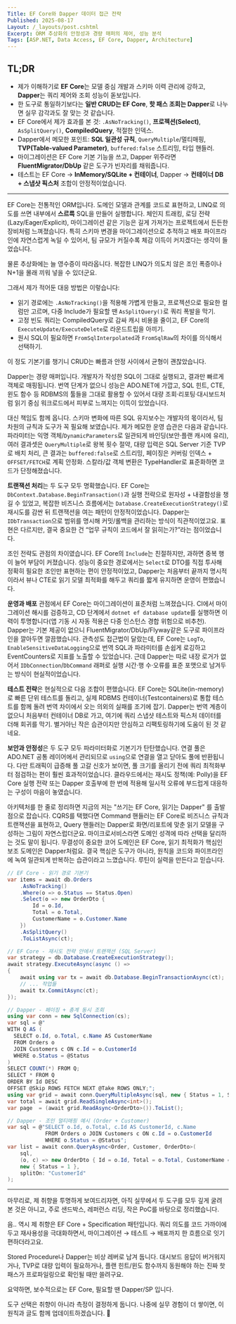 ```yaml
---
Title: EF Core와 Dapper 데이터 접근 전략
Published: 2025-08-17
Layout: /_layouts/post.cshtml
Excerpt: ORM 추상화의 안정성과 경량 매퍼의 제어, 성능 분석
Tags: [ASP.NET, Data Access, EF Core, Dapper, Architecture]
---
```


## TL;DR
- 제가 이해하기로 **EF Core**는 모델 중심 개발과 스키마 이력 관리에 강하고, **Dapper**는 쿼리 제어와 조회 성능이 돋보입니다.  
- 한 도구로 통일하기보다는 **일반 CRUD는 EF Core**, **핫 패스 조회는 Dapper**로 나누면 실무 감각과도 잘 맞는 것 같습니다.  
- EF Core에서 제가 효과를 본 것: `.AsNoTracking()`, **프로젝션(Select)**, `AsSplitQuery()`, **CompiledQuery**, 적절한 인덱스.  
- Dapper에서 메모한 포인트: **SQL 일관성 규칙**, `QueryMultiple`/멀티매핑, **TVP(Table-valued Parameter)**, `buffered:false` 스트리밍, 타입 핸들러.  
- 마이그레이션은 EF Core 기본 기능을 쓰고, Dapper 위주라면 **FluentMigrator/DbUp** 같은 도구가 빈자리를 채워줍니다.  
- 테스트는 EF Core → **InMemory/SQLite + 컨테이너**, Dapper → **컨테이너 DB + 스냅샷 픽스처** 조합이 안정적이었습니다.
  
---

EF Core는 전통적인 ORM입니다. 도메인 모델과 관계를 코드로 표현하고, LINQ로 의도를 쓰면 내부에서 **스르륵** SQL을 만들어 실행합니다. 체인지 트래킹, 로딩 전략(Lazy/Eager/Explicit), 마이그레이션 같은 기능은 길게 가져가는 프로젝트에서 든든한 장비처럼 느껴졌습니다. 특히 스키마 변경을 마이그레이션으로 추적하고 배포 파이프라인에 자연스럽게 녹일 수 있어서, 팀 규모가 커질수록 체감 이득이 커지겠다는 생각이 들었습니다.

물론 추상화에는 늘 영수증이 따라옵니다. 복잡한 LINQ가 의도치 않은 조인 폭증이나 N+1을 몰래 끼워 넣을 수 있더군요. 

그래서 제가 적어둔 대응 방법은 이렇습니다:
- 읽기 경로에는 `.AsNoTracking()`을 적용해 가볍게 만들고, 프로젝션으로 필요한 컬럼만 고르며, 다중 Include가 필요할 땐 `AsSplitQuery()`로 쿼리 폭발을 막기. 
- 고정 빈도 쿼리는 CompiledQuery로 감싸 캐시 비용을 줄이고, EF Core의 `ExecuteUpdate/ExecuteDelete`로 라운드트립을 아끼기. 
- 원시 SQL이 필요하면 `FromSqlInterpolated`과 `FromSqlRaw`의 차이를 의식해서 선택하기. 

이 정도 기본기를 챙기니 CRUD는 빠름과 안정 사이에서 균형이 괜찮았습니다.

Dapper는 경량 매퍼입니다. 개발자가 작성한 SQL이 그대로 실행되고, 결과만 빠르게 객체로 매핑됩니다. 번역 단계가 없으니 성능은 ADO.NET에 가깝고, SQL 힌트, CTE, 윈도 함수 등 RDBMS의 툴들을 그대로 활용할 수 있어서 대량 조회·리포팅·대시보드처럼 읽기 중심 워크로드에서 피부로 느껴지는 이득이 있었습니다.

대신 책임도 함께 옵니다. 스키마 변화에 따른 SQL 유지보수는 개발자의 몫이라서, 팀 차원의 규칙과 도구가 꼭 필요해 보였습니다. 제가 메모한 운영 습관은 다음과 같습니다. 파라미터는 익명 객체/`DynamicParameters`로 일관되게 바인딩(보안·플랜 캐시에 유리), 여러 결과셋은 `QueryMultiple`로 왕복 횟수 절약, 대량 입력은 SQL Server 기준 TVP로 배치 처리, 큰 결과는 `buffered:false`로 스트리밍, 페이징은 커버링 인덱스 + `OFFSET/FETCH`로 계획 안정화. 스칼라/값 객체 변환은 TypeHandler로 표준화하면 코드가 단정해졌습니다.

**트랜잭션 처리**는 두 도구 모두 명확했습니다. EF Core는 `DbContext.Database.BeginTransaction()`과 실행 전략으로 원자성 + 내결함성을 챙길 수 있었고, 복잡한 비즈니스 흐름에서는 `Database.CreateExecutionStrategy()`로 재시도를 감싼 뒤 트랜잭션을 여는 패턴이 안정적이었습니다. Dapper는 `IDbTransaction`으로 범위를 명시해 커밋/롤백을 관리하는 방식이 직관적이었고요. 표현은 다르지만, 결국 중요한 건 “업무 규칙이 코드에서 잘 읽히는가?”라는 점이었습니다.

조인 전략도 관점의 차이였습니다. EF Core의 `Include`는 친절하지만, 과하면 중복 행이 늘어 부담이 커졌습니다. 성능이 중요한 경로에서는 `Select`로 DTO를 직접 투사해 정확히 필요한 조인만 표현하는 편이 안정적이었고, Dapper는 처음부터 끝까지 명시적이라서 뷰나 CTE로 읽기 모델 최적화를 해두고 쿼리를 짧게 유지하면 운영이 편했습니다.

**운영과 배포** 관점에서 EF Core는 마이그레이션이 표준처럼 느껴졌습니다. CI에서 마이그레이션 해시를 검증하고, CD 단계에서 `dotnet ef database update`를 실행하면 이력이 투명합니다(앱 기동 시 자동 적용은 다중 인스턴스 경합 위험으로 비추천). Dapper는 기본 제공이 없으니 FluentMigrator/DbUp/Flyway같은 도구로 파이프라인을 깔아두면 깔끔했습니다. 관측성도 접근법이 달랐는데, EF Core는 `LogTo`, `EnableSensitiveDataLogging`으로 번역 SQL과 파라미터를 손쉽게 로깅하고 EventCounters로 지표를 노출할 수 있었습니다. 근데 Dapper는 따로 내장 로거가 없어서 `IDbConnection`/`DbCommand` 래퍼로 실행 시간·행 수·오류를 표준 포맷으로 남겨두는 방식이 현실적이었습니다.

**테스트 전략**은 현실적으로 다음 조합이 편했습니다. EF Core는 SQLite(in-memory)로 빠른 단위 테스트를 돌리고, 실제 RDBMS 컨테이너(Testcontainers)로 통합 테스트를 함께 돌려 번역 차이에서 오는 의외의 실패를 조기에 잡기. Dapper는 번역 계층이 없으니 처음부터 컨테이너 DB로 가고, 여기에 쿼리 스냅샷 테스트와 픽스처 데이터를 더해 회귀를 막기. 별거아닌 작은 습관이지만 안심하고 리팩토링하기에 도움이 된 것 같네요.

**보안과 안정성**은 두 도구 모두 파라미터화로 기본기가 탄탄했습니다. 연결 풀은 ADO.NET 공통 레이어에서 관리되므로 `using`으로 연결을 열고 닫아도 풀에 반환됩니다. 다만 트래픽이 급증해 풀 고갈 신호가 보이면, 풀 크기를 올리기 전에 쿼리 최적화부터 점검하는 편이 훨씬 효과적이었습니다. 클라우드에서는 재시도 정책(예: Polly)을 EF Core 실행 전략 또는 Dapper 호출부에 한 번에 적용해 일시적 오류에 부드럽게 대응하는 구성이 마음이 놓였습니다.

아키텍처를 한 줄로 정리하면 지금의 저는 "쓰기는 EF Core, 읽기는 Dapper" 를 출발점으로 잡습니다. CQRS를 택했다면 Command 핸들러는 EF Core로 비즈니스 규칙과 트랜잭션을 표현하고, Query 핸들러는 Dapper로 화면/리포트에 맞춘 읽기 모델을 구성하는 그림이 자연스럽더군요. 마이크로서비스라면 도메인 성격에 따라 선택을 달리하는 것도 말이 됩니다. 무결성이 중요한 코어 도메인은 EF Core, 읽기 최적화가 핵심인 보조 도메인은 Dapper처럼요. 결국 핵심은 도구가 아니라, 원칙을 코드와 파이프라인에 녹여 일관되게 반복하는 습관이라고 느꼈습니다. 루틴이 실력을 만든다고 믿습니다.

```csharp
// EF Core - 읽기 경로 기본기
var items = await db.Orders
    .AsNoTracking()
    .Where(o => o.Status == Status.Open)
    .Select(o => new OrderDto {
        Id = o.Id,
        Total = o.Total,
        CustomerName = o.Customer.Name
    })
    .AsSplitQuery()
    .ToListAsync(ct);

// EF Core - 재시도 전략 안에서 트랜잭션 (SQL Server)
var strategy = db.Database.CreateExecutionStrategy();
await strategy.ExecuteAsync(async () =>
{
    await using var tx = await db.Database.BeginTransactionAsync(ct);
    // ... 작업들
    await tx.CommitAsync(ct);
});

// Dapper - 페이징 + 총계 동시 조회
using var conn = new SqlConnection(cs);
var sql = @"
WITH Q AS (
  SELECT o.Id, o.Total, c.Name AS CustomerName
  FROM Orders o
  JOIN Customers c ON c.Id = o.CustomerId
  WHERE o.Status = @Status
)
SELECT COUNT(*) FROM Q;
SELECT * FROM Q
ORDER BY Id DESC
OFFSET @Skip ROWS FETCH NEXT @Take ROWS ONLY;";
using var grid = await conn.QueryMultipleAsync(sql, new { Status = 1, Skip = 0, Take = 50 });
var total = await grid.ReadSingleAsync<int>();
var page  = (await grid.ReadAsync<OrderDto>()).ToList();

// Dapper - 조인 멀티매핑 예시 (Order + Customer)
var sql = @"SELECT o.Id, o.Total, c.Id AS CustomerId, c.Name
            FROM Orders o JOIN Customers c ON c.Id = o.CustomerId
            WHERE o.Status = @Status";
var list = await conn.QueryAsync<Order, Customer, OrderDto>(
    sql,
    (o, c) => new OrderDto { Id = o.Id, Total = o.Total, CustomerName = c.Name },
    new { Status = 1 },
    splitOn: "CustomerId"
);
```

---

마무리로, 제 취향을 투명하게 보여드리자면, 아직 실무에서 두 도구를 모두 깊게 굴려 본 것은 아니고, 주로 샌드박스, 레퍼런스 리딩, 작은 PoC를 바탕으로 정리했습니다. 

음.. 역시 제 취향은 EF Core + Specification 패턴입니다. 쿼리 의도를 코드 가까이에 두고 재사용성을 극대화하면서, 마이그레이션 → 테스트 → 배포까지 한 흐름으로 잇기 편하더라고요.

Stored Procedure나 Dapper는 비상 레버로 남겨 둡니다. 대시보드 응답이 버거워지거나, TVP로 대량 입력이 필요하거나, 플랜 힌트/윈도 함수까지 동원해야 하는 진짜 핫패스가 프로파일링으로 확인될 때만 쓸려구요.

요약하면, 보수적으로는 EF Core, 필요할 땐 Dapper/SP 입니다.

도구 선택은 취향이 아니라 측정이 결정하게 둡니다. 
나중에 실무 경험이 더 쌓이면, 이 원칙과 글도 함께 업데이트하겠습니다. 🙂